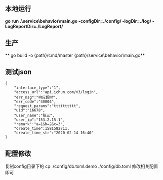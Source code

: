 ## 本地运行
**go run .\service\behavior\main.go  -configDir=./config/  -logDir=./log/ -LogReportDir=./LogReport/**


## 生产
** go build -o {path}/cmd/master  {path}/service\behavior\main.go**


## 测试json
    {
    	"interface_type":"1",
    	"access_url":"api.ichun.com/v3/login",
    	"err_msg":"响应超时",
    	"err_code":"40004",
    	"request_params":"tttttttttt",
    	"uid":"16678",
    	"user_name":"张三",
    	"user_ip":"153.2.15.1",
    	"remark":"a=1&b=2&c=3",
    	"create_time":1581582711,
    	"create_time_str":"2020-02-14 16:40"
    }

## 配置修改
复制config目录下的
cp  ./config/db.toml.demo   ./config/db.toml
修改相关配置即可